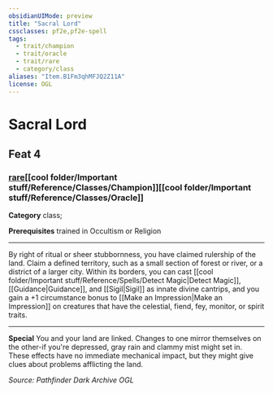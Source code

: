 ```yaml
---
obsidianUIMode: preview
title: "Sacral Lord"
cssclasses: pf2e,pf2e-spell
tags:
  - trait/champion
  - trait/oracle
  - trait/rare
  - category/class
aliases: "Item.B1Fm3qhMFJQ2Z11A"
license: OGL
---
```

# Sacral Lord
## Feat 4
### [rare](cool%20folder/Important%20stuff/Bestiary/zz_traits/rare.md "Rare Rarity Trait")[[cool folder/Important stuff/Reference/Classes/Champion]][[cool folder/Important stuff/Reference/Classes/Oracle]]

**Category** class; 



**Prerequisites** trained in Occultism or Religion
* * *
By right of ritual or sheer stubbornness, you have claimed rulership of the land. Claim a defined territory, such as a small section of forest or river, or a district of a larger city. Within its borders, you can cast [[cool folder/Important stuff/Reference/Spells/Detect Magic|Detect Magic]], [[Guidance|Guidance]], and [[Sigil|Sigil]] as innate divine cantrips, and you gain a +1 circumstance bonus to [[Make an Impression|Make an Impression]] on creatures that have the celestial, fiend, fey, monitor, or spirit traits.

* * *

**Special** You and your land are linked. Changes to one mirror themselves on the other-if you're depressed, gray rain and clammy mist might set in. These effects have no immediate mechanical impact, but they might give clues about problems afflicting the land.

*Source: Pathfinder Dark Archive*
*OGL*